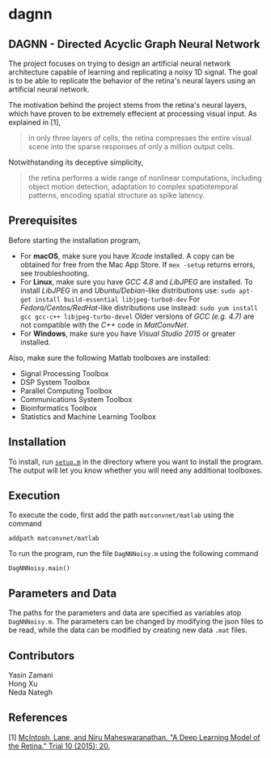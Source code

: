 # dagnn
## DAGNN - Directed Acyclic Graph Neural Network

The project focuses on trying to design an artificial neural network architecture capable of learning and replicating a noisy 1D signal. The goal is to be able to replicate the behavior of the retina's neural layers using an artificial neural network.  

The motivation behind the project stems from the retina's neural layers, which have proven to be extremely effecient at processing visual input. As explained in [1], 
> in only three layers
of cells, the retina compresses the entire visual scene into the sparse responses of only a million output cells.

Notwithstanding its deceptive simplicity, 

> the retina performs a wide range of nonlinear computations, including object motion detection, adaptation to complex spatiotemporal patterns, encoding spatial structure as spike latency.   

## Prerequisites

Before starting the installation program, 

* For **macOS**, make sure you have *Xcode* installed. A copy can be obtained for free from the Mac App Store. If ``mex -setup`` returns errors, see troubleshooting.
* For **Linux**, make sure you have *GCC 4.8* and *LibJPEG* are installed. To install *LibJPEG* in and *Ubuntu/Debian*-like distributions use: ``sudo apt-get install build-essential libjpeg-turbo8-dev`` For *Fedora/Centos/RedHat*-like distributions use instead: ``sudo yum install gcc gcc-c++ libjpeg-turbo-devel`` Older versions of *GCC (e.g. 4.7)* are not compatible with the *C++* code in *MatConvNet*.
* For **Windows**, make sure you have *Visual Studio 2015* or greater installed.

Also, make sure the following Matlab toolboxes are installed:
* Signal Processing Toolbox
* DSP System Toolbox
* Parallel Computing Toolbox
* Communications System Toolbox
* Bioinformatics Toolbox
* Statistics and Machine Learning Toolbox

## Installation

To install, run [``setup.m``](setup.m) in the directory where you want to install the program. The output will let you know whether you will need any additional toolboxes.

## Execution

To execute the code, first add the path `matconvnet/matlab` using the command

	addpath matconvnet/matlab

To run the program, run the file `DagNNNoisy.m` using the following command

	DagNNNoisy.main()

## Parameters and Data

The paths for the parameters and data are specified as variables atop `DagNNNoisy.m`. The parameters can be changed by modifying the json files to be read, while the data can be modified by creating new data `.mat` files.

## Contributors

Yasin Zamani <br>
Hong Xu <br>
Neda Nategh <br>

## References

[1] [McIntosh, Lane, and Niru Maheswaranathan. "A Deep Learning Model of the Retina." Trial 10 (2015): 20.](https://pdfs.semanticscholar.org/4237/e522a11a04f76f2dc2c0f486d006b6bd9658.pdf)